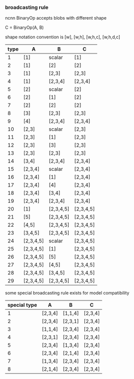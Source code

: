 ### broadcasting rule

ncnn BinaryOp accepts blobs with different shape

C = BinaryOp(A, B)

shape notation convention is [w], [w,h], [w,h,c], [w,h,d,c]

|type|A|B|C|
|---|---|---|---|
|1|[1]|scalar|[1]|
|2|[1]|[2]|[2]|
|3|[1]|[2,3]|[2,3]|
|4|[1]|[2,3,4]|[2,3,4]|
|5|[2]|scalar|[2]|
|6|[2]|[1]|[2]|
|7|[2]|[2]|[2]|
|8|[3]|[2,3]|[2,3]|
|9|[4]|[2,3,4]|[2,3,4]|
|10|[2,3]|scalar|[2,3]|
|11|[2,3]|[1]|[2,3]|
|12|[2,3]|[3]|[2,3]|
|13|[2,3]|[2,3]|[2,3]|
|14|[3,4]|[2,3,4]|[2,3,4]|
|15|[2,3,4]|scalar|[2,3,4]|
|16|[2,3,4]|[1]|[2,3,4]|
|17|[2,3,4]|[4]|[2,3,4]|
|18|[2,3,4]|[3,4]|[2,3,4]|
|19|[2,3,4]|[2,3,4]|[2,3,4]|
|20|[1]|[2,3,4,5]|[2,3,4,5]|
|21|[5]|[2,3,4,5]|[2,3,4,5]|
|22|[4,5]|[2,3,4,5]|[2,3,4,5]|
|23|[3,4,5]|[2,3,4,5]|[2,3,4,5]|
|24|[2,3,4,5]|scalar|[2,3,4,5]|
|25|[2,3,4,5]|[1]|[2,3,4,5]|
|26|[2,3,4,5]|[5]|[2,3,4,5]|
|27|[2,3,4,5]|[4,5]|[2,3,4,5]|
|28|[2,3,4,5]|[3,4,5]|[2,3,4,5]|
|29|[2,3,4,5]|[2,3,4,5]|[2,3,4,5]|

some special broadcasting rule exists for model compatibility

|special type|A|B|C|
|---|---|---|---|
|1|[2,3,4]|[1,1,4]|[2,3,4]|
|2|[2,3,4]|[2,3,1]|[2,3,4]|
|3|[1,1,4]|[2,3,4]|[2,3,4]|
|4|[2,3,1]|[2,3,4]|[2,3,4]|
|5|[2,3,4]|[1,3,4]|[2,3,4]|
|6|[2,3,4]|[2,1,4]|[2,3,4]|
|7|[1,3,4]|[2,3,4]|[2,3,4]|
|8|[2,1,4]|[2,3,4]|[2,3,4]|
